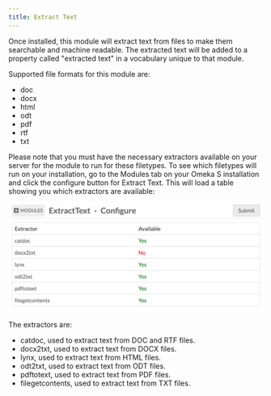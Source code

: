 ```yaml
---
title: Extract Text
---
```


Once installed, this module will extract text from files to make them searchable and machine readable. The extracted text will be added to a property called "extracted text" in a vocabulary unique to that module.

Supported file formats for this module are:

- doc 
- docx
- html
- odt
- pdf
- rtf
- txt

Please note that you must have the necessary extractors available on your server for the module to run for these filetypes. To see which filetypes will run on your installation, go to the Modules tab on your Omeka S installation and click the configure button for Extract Text. This will load a table showing you which extractors are available:

![A table of extractors, as described below. All except docx2txt display with the text Yes in green to the right of the extractor name. Docx2txt displays with a red no.](../modules/modulesfiles/extracttext.png)

The extractors are:

- catdoc, used to extract text from DOC and RTF files.
- docx2txt, used to extract text from DOCX files.
- lynx, used to extract text from HTML files.
- odt2txt, used to extract text from ODT files.
- pdftotext, used to extract text from PDF files.
- filegetcontents, used to extract text from TXT files.
